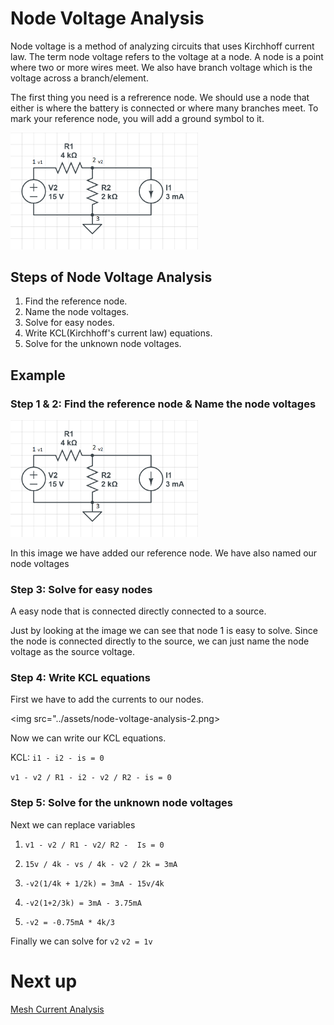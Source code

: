 
# Node Voltage Analysis

Node voltage is a method of analyzing circuits that uses Kirchhoff current law. The term node voltage refers to the voltage at a node. A node is a point where two or more wires meet. We also have branch voltage which is the voltage across a branch/element.

The first thing you need is a refrerence node. We should use a node that either is where the battery is connected or where many branches meet. To mark your reference node, you will add a ground symbol to it. 

<img src="../assets/node-voltage-analysis.png" width="300px">


## Steps of Node Voltage Analysis 

1. Find the reference node.
2. Name the node voltages.
3. Solve for easy nodes.
4. Write KCL(Kirchhoff's current law) equations.
5. Solve for the unknown node voltages.



## Example 

### Step 1 & 2: Find the reference node & Name the node voltages

<img src="../assets/node-voltage-analysis.png" width="300px">

In this image we  have added our reference node. We have also named our node voltages

### Step 3: Solve for easy nodes
A easy node that is connected directly connected to a source.

Just by looking at the image we can see that node 1 is easy to solve. Since the node is connected directly to the source, we can just name the node voltage as the source voltage.


### Step 4: Write KCL equations

First we have to add the currents to our nodes. 

<img src="../assets/node-voltage-analysis-2.png>

Now we can write our KCL equations.

KCL: `i1 - i2 - is = 0`

`v1 - v2 / R1 - i2 - v2 / R2 - is = 0` 


### Step 5: Solve for the unknown node voltages

Next we can replace variables

1. `v1 - v2 / R1 - v2/ R2 -  Is = 0`

2. `15v / 4k - vs / 4k - v2 / 2k = 3mA`

3. `-v2(1/4k + 1/2k) = 3mA - 15v/4k`

4. `-v2(1+2/3k) = 3mA - 3.75mA`

5. `-v2 = -0.75mA * 4k/3`

Finally we can solve for `v2`
`v2 = 1v`


# Next up 
[Mesh Current Analysis](Mesh-current-analysis.md) 
